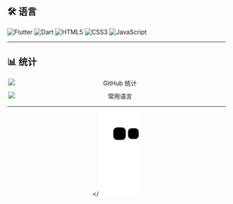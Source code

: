 ## 🛠️ 语言

![Flutter](https://img.shields.io/badge/-Flutter-02569B?style=for-the-badge&logo=flutter&logoColor=white)
![Dart](https://img.shields.io/badge/-Dart-0175C2?style=for-the-badge&logo=dart&logoColor=white)
![HTML5](https://img.shields.io/badge/-HTML5-E34F26?style=for-the-badge&logo=html5&logoColor=white)
![CSS3](https://img.shields.io/badge/-CSS3-1572B6?style=for-the-badge&logo=css3&logoColor=white)
![JavaScript](https://img.shields.io/badge/-JavaScript-F7DF1E?style=for-the-badge&logo=javascript&logoColor=black)

---

## 📊 统计

<div align="center">
  <img src="https://github-readme-stats.vercel.app/api?username=WeiErLiTeo&show_icons=true&theme=radical&locale=cn" alt="GitHub 统计" style="width: 500px; display: block;" />
  <img src="https://github-readme-stats.vercel.app/api/top-langs/?username=WeiErLiTeo&theme=radical&locale=cn" alt="常用语言" style="width: 500px; display: block; margin-top: 10px;" />

---

</![github-snake](https://raw.githubusercontent.com/WeiErLiTeo/WeiErLiTeo/output/github-contribution-grid-snake.svg)

